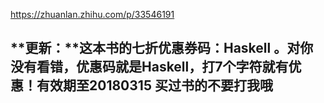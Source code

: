 

https://zhuanlan.zhihu.com/p/33546191



## **更新：**这本书的七折优惠券码：Haskell 。对你没有看错，优惠码就是Haskell，打7个字符就有优惠！有效期至20180315 买过书的不要打我哦





































































































































































